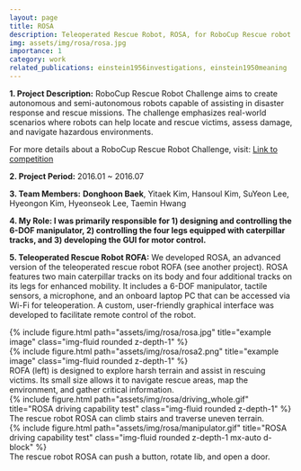 ```yaml
---
layout: page
title: ROSA
description: Teleoperated Rescue Robot, ROSA, for RoboCup Rescue robot league (Undergraduate Project, 2016)
img: assets/img/rosa/rosa.jpg
importance: 1
category: work
related_publications: einstein1956investigations, einstein1950meaning
---
```


<p><b>1. Project Description:</b> RoboCup Rescue Robot Challenge aims to create autonomous and semi-autonomous robots capable of assisting in disaster response and rescue missions. The challenge emphasizes real-world scenarios where robots can help locate and rescue victims, assess damage, and navigate hazardous environments. </p>

<p>For more details about a RoboCup Rescue Robot Challenge, visit: <a href="https://www.nist.gov/el/intelligent-systems-division-73500/robocuprescue-league-2016">Link to competition</a></p>

<p><b>2. Project Period:</b> 2016.01 ~ 2016.07 </p>
<p><b>3. Team Members:</b> <b>Donghoon Baek</b>, Yitaek Kim, Hansoul Kim, SuYeon Lee, Hyeongon Kim, Hyeonseok Lee, Taemin Hwang </p>
<p><b>4. My Role: I was primarily responsible for 1) designing and controlling the 6-DOF manipulator, 2) controlling the four legs equipped with caterpillar tracks, and 3) developing the GUI for motor control. </b></p>


<b>5. Teleoperated Rescue Robot ROFA:</b> We developed ROSA, an advanced version of the teleoperated rescue robot ROFA (see another project). ROSA features two main caterpillar tracks on its body and four additional tracks on its legs for enhanced mobility. It includes a 6-DOF manipulator, tactile sensors, a microphone, and an onboard laptop PC that can be accessed via Wi-Fi for teleoperation. A custom, user-friendly graphical interface was developed to facilitate remote control of the robot.


<div class="row">
    <div class="col-sm mt-3 mt-md-0">
        {% include figure.html path="assets/img/rosa/rosa.jpg" title="example image" class="img-fluid rounded z-depth-1" %}
    </div>
    <div class="col-sm mt-3 mt-md-0">
        {% include figure.html path="assets/img/rosa/rosa2.png" title="example image" class="img-fluid rounded z-depth-1" %}
    </div>
</div>
<div class="caption">
    ROFA (left) is designed to explore harsh terrain and assist in rescuing victims. Its small size allows it to navigate rescue areas, map the environment, and gather critical information.
</div>


<div class="row justify-content-center">
    <div class="col-sm mt-3 mt-md-0 text-center">
        {% include figure.html path="assets/img/rosa/driving_whole.gif" title="ROSA driving capability test" class="img-fluid rounded z-depth-1" %}
    </div>
</div>
<div class="caption text-center">
    The rescue robot ROSA can climb stairs and traverse uneven terrain.
</div>


<div class="row justify-content-center">
    <div class="col-sm mt-3 mt-md-0 text-center">
        {% include figure.html path="assets/img/rosa/manipulator.gif" title="ROSA driving capability test" class="img-fluid rounded z-depth-1 mx-auto d-block" %}
    </div>
</div>
<div class="caption text-center">
    The rescue robot ROSA can push a button, rotate lib, and open a door.
</div>
